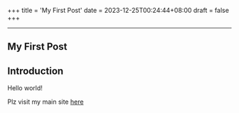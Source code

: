 +++
title = 'My First Post'
date = 2023-12-25T00:24:44+08:00
draft = false
+++


---
My First Post
---
## Introduction

Hello world!

Plz visit my main site [here](https://yennanliu.github.io/)